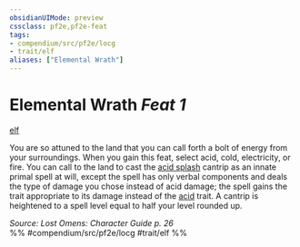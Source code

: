 ```yaml
---
obsidianUIMode: preview
cssclass: pf2e,pf2e-feat
tags:
- compendium/src/pf2e/locg
- trait/elf
aliases: ["Elemental Wrath"]
---
```

# Elemental Wrath  *Feat 1*  
[elf](rules/traits/elf.md "Elf Ancestry & Heritage Trait")  


You are so attuned to the land that you can call forth a bolt of energy from your surroundings. When you gain this feat, select acid, cold, electricity, or fire. You can call to the land to cast the [acid splash](compendium/spells/acid-splash.md) cantrip as an innate primal spell at will, except the spell has only verbal components and deals the type of damage you chose instead of acid damage; the spell gains the trait appropriate to its damage instead of the [acid](rules/traits/acid.md "Acid Energy & Element Trait") trait. A cantrip is heightened to a spell level equal to half your level rounded up.

*Source: Lost Omens: Character Guide p. 26*  
%% #compendium/src/pf2e/locg #trait/elf %%